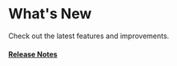 # What's New

Check out the latest features and improvements.

#### [Release Notes](https://github.com/hypernym-studio/colors/releases)
